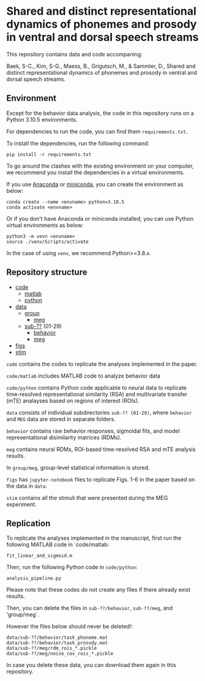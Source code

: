 # Shared and distinct representational dynamics of phonemes and prosody in ventral and dorsal speech streams

This repository contains data and code accompaning:

Baek, S-C., Kim, S-G., Maess, B., Grigutsch, M., & Sammler, D., Shared and distinct representational dynamics of phonemes and prosody in ventral and dorsal speech streams.

## Environment

Except for the behavior data analysis, the code in this repository runs on a Python 3.10.5 environments.

For dependencies to run the code, you can find them `requirements.txt`.

To install the dependencies, run the following command:

```
pip install -r requirements.txt
```


To go around the clashes with the existing environment on your computer, we recommend you install the dependencies in a virtual environments.

If you use [Anaconda](https://www.anaconda.com/) or [miniconda](https://docs.anaconda.com/miniconda/install/#quick-command-line-install), you can create the environment as below:

```
conda create --name <envname> python=3.10.5
conda activate <envname>
```


Or if you don't have Anaconda or miniconda installed, you can use Python virtual environments as below:

```
python3 -m vevn <envname>
source ./venv/Scripts/activate
```

In the case of using `venv`, we recommend Python>=3.8.x.

## Repository structure
* [code](./code)
	* [matlab](./code/matlab)
	* [python](./code/python)
* [data](./data)
	* [group](./data/group)
		* [meg](/data/group/meg)
	* [sub-??](./data/sub-01) (01-29)
		* [behavior](./data/sub-01/behavior)
		* [meg](./data/sub-01/behaviour)
* [figs](./figs)
* [stim](./stim)

`code` contains the codes to replicate the analyses implemented in the paper.

`code/matlab` includes MATLAB code to analyze behavior data

`code/python` contains Python code applicable to neural data to replicate time-resolved representational similarity (RSA) and multivariate transfer (mTE) analayses based on regions of interest (ROIs).


`data` consists of individual subdirectories `sub-?? (01-29)`, where `behavior` and `MEG` data are stored in separate folders.

`behavior` contains raw behavior responses, sigmoidal fits, and model representational disimilarity matrices (RDMs).

`meg` contains neural RDMs, ROI-based time-resolved RSA and mTE analysis results.

In `group/meg`, group-level statistical information is stored.


`figs` has `jupyter-notebook` files to replicate Figs. 1-6 in the paper based on the data in `data`.


`stim` contains all the stimuli that were presented during the MEG experiment.

## Replication

To replicate the analyses implemented in the manuscript, first run the following MATLAB code in `code/matlab:

```
fit_linear_and_sigmoid.m
```

Then, run the following Python code in `code/python`:

```
analysis_pipeline.py
```

Please note that these codes do not create any files if there already exist results.

Then, you can delete the files in `sub-??/behavior`, `sub-??/meg`,  and 'group/meg`.

However the files below should never be deleted!:

```
data/sub-??/behavior/task_phoneme.mat
data/sub-??/behavior/task_prosody.mat
data/sub-??/meg/rdm_rois_*.pickle
data/sub-??/meg/noise_cov_rois_*.pickle
```

In case you delete these data, you can download them again in this repository.



